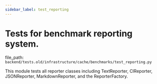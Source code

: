 ```yaml
---
sidebar_label: test_reporting
---
```


# Tests for benchmark reporting system.

  file_path: `backend/tests.old/infrastructure/cache/benchmarks/test_reporting.py`

This module tests all reporter classes including TextReporter, CIReporter,
JSONReporter, MarkdownReporter, and the ReporterFactory.
